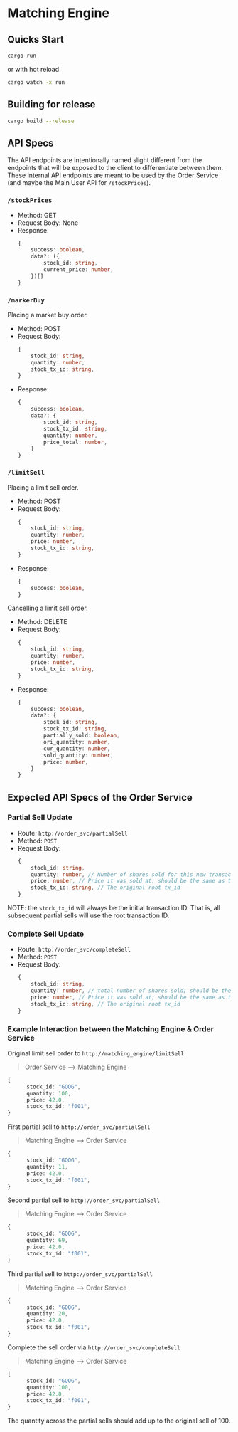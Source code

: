 # Matching Engine

## Quicks Start

```bash
cargo run
```

or with hot reload

```bash
cargo watch -x run
```

## Building for release 

```bash
cargo build --release
```

## API Specs

The API endpoints are intentionally named slight different from the endpoints that will be exposed to the client to differentiate between them. These internal API endpoints are meant to be used by the Order Service (and maybe the Main User API for `/stockPrices`).

### `/stockPrices`

-   Method: GET
-   Request Body: None
-   Response:
    ```ts
    {
        success: boolean,
        data?: ({
            stock_id: string,
            current_price: number,
        })[]
    }
    ```

### `/markerBuy`

Placing a market buy order.

-   Method: POST
-   Request Body:
    ```ts
    {
        stock_id: string,
        quantity: number,
        stock_tx_id: string,
    }
    ```
-   Response:
    ```ts
    {
        success: boolean,
        data?: {
            stock_id: string,
            stock_tx_id: string,
            quantity: number,
            price_total: number,
        }
    }
    ```

### `/limitSell`

Placing a limit sell order.

-   Method: POST
-   Request Body:
    ```ts
    {
        stock_id: string,
        quantity: number,
        price: number,
        stock_tx_id: string,
    }
    ```
-   Response:
    ```ts
    {
        success: boolean,
    }
    ```

Cancelling a limit sell order.

-   Method: DELETE
-   Request Body:
    ```ts
    {
        stock_id: string,
        quantity: number,
        price: number,
        stock_tx_id: string,
    }
    ```
-   Response:
    ```ts
    {
        success: boolean,
        data?: {
            stock_id: string,
            stock_tx_id: string,
            partially_sold: boolean,
            ori_quantity: number,
            cur_quantity: number,
            sold_quantity: number,
            price: number,
        }
    }
    ```

## Expected API Specs of the Order Service

### Partial Sell Update

-   Route: `http://order_svc/partialSell`
-   Method: `POST`
-   Request Body:
    ```ts
    {
        stock_id: string,
        quantity: number, // Number of shares sold for this new transaction
        price: number, // Price it was sold at; should be the same as the requested price
        stock_tx_id: string, // The original root tx_id
    }
    ```

NOTE: the `stock_tx_id` will always be the initial transaction ID. That is, all subsequent partial sells will use the root transaction ID.

### Complete Sell Update

-   Route: `http://order_svc/completeSell`
-   Method: `POST`
-   Request Body:
    ```ts
    {
        stock_id: string,
        quantity: number, // total number of shares sold; should be the same as the requested number
        price: number, // Price it was sold at; should be the same as the requested price
        stock_tx_id: string, // The original root tx_id
    }
    ```

### Example Interaction between the Matching Engine & Order Service

Original limit sell order to `http://matching_engine/limitSell`

> Order Service --> Matching Engine

```ts
{
      stock_id: "GOOG",
      quantity: 100,
      price: 42.0,
      stock_tx_id: "f001",
}
```

First partial sell to `http://order_svc/partialSell`

> Matching Engine --> Order Service

```ts
{
      stock_id: "GOOG",
      quantity: 11,
      price: 42.0,
      stock_tx_id: "f001",
}
```

Second partial sell to `http://order_svc/partialSell`

> Matching Engine --> Order Service

```ts
{
      stock_id: "GOOG",
      quantity: 69,
      price: 42.0,
      stock_tx_id: "f001",
}
```

Third partial sell to `http://order_svc/partialSell`

> Matching Engine --> Order Service

```ts
{
      stock_id: "GOOG",
      quantity: 20,
      price: 42.0,
      stock_tx_id: "f001",
}
```

Complete the sell order via `http://order_svc/completeSell`

> Matching Engine --> Order Service

```ts
{
      stock_id: "GOOG",
      quantity: 100,
      price: 42.0,
      stock_tx_id: "f001",
}
```

The quantity across the partial sells should add up to the original sell of 100.
